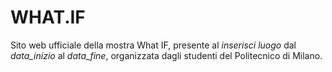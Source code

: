 # WHAT.IF
Sito web ufficiale della mostra What IF, presente al *inserisci luogo* dal *data_inizio* al *data_fine*,  organizzata dagli studenti del Politecnico di Milano.
